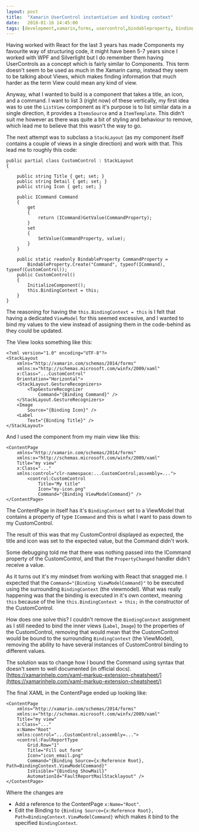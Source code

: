 ```yaml
---
layout: post
title:  "Xamarin UserControl instantiation and binding context"
date:   2018-01-16 14:45:00
tags: [development,xamarin,forms, usercontrol,bindableproperty, bindingcontext, xaml]
---
```


Having worked with React for the last 3 years has made Components my favourite way of structuring code, it might have been 5-7 years since I worked with WPF and Silverlight but I do remember them having UserControls as a concept which is fairly similar to Components. This term doesn't seem to be used as much in the Xamarin camp, instead they seem to be talking about Views, which makes finding information that much harder as the term View could mean any kind of view.

Anyway, what I wanted to build is a component that takes a title, an icon, and a command. I want to list 3 (right now) of these vertically, my first idea was to use the `ListView` component as it's purpose is to list similar data in a single direction, it provides a `ItemsSource` and a `ItemTemplate`. This didn't suit me however as there was quite a bit of styling and behaviour to remove, which lead me to believe that this wasn't the way to go.

The next attempt was to subclass a `StackLayout` (as my component itself contains a couple of views in a single direction) and work with that. This lead me to roughly this code:

```
public partial class CustomControl : StackLayout
{

    public string Title { get; set; }
    public string Detail { get; set; }
    public string Icon { get; set; }

    public ICommand Command
    {
        get
        {
            return (ICommand)GetValue(CommandProperty);
        }
        set
        {
            SetValue(CommandProperty, value);
        }
    }

    public static readonly BindableProperty CommandProperty =
        BindableProperty.Create("Command", typeof(ICommand), typeof(CustomControl));
    public CustomControl()
    {
        InitializeComponent();
        this.BindingContext = this;
    }
}
```

The reasoning for having the `this.BindingContext = this` is I felt that having a dedicated `ViewModel` for this seemed excessive, and I wanted to bind my values to the view instead of assigning them in the code-behind as they could be updated.

The View looks something like this:

```
<?xml version="1.0" encoding="UTF-8"?>
<StackLayout
    xmlns="http://xamarin.com/schemas/2014/forms"
    xmlns:x="http://schemas.microsoft.com/winfx/2009/xaml"
    x:Class="...CustomControl"
    Orientation="Horizontal">
    <StackLayout.GestureRecognizers>
        <TapGestureRecognizer
            Command="{Binding Command}" />
    </StackLayout.GestureRecognizers>
    <Image
        Source="{Binding Icon}" />
    <Label
        Text="{Binding Title}" />
</StackLayout> 
```

And I used the component from my main view like this:

```
<ContentPage
    xmlns="http://xamarin.com/schemas/2014/forms"
    xmlns:x="http://schemas.microsoft.com/winfx/2009/xaml"
    Title="my view"
    x:Class="..."
    xmlns:control="clr-namespace:...CustomControl;assembly=...">
        <control:CustomControl
            Title="My title"
            Icon="my-icon.png"
            Command="{Binding ViewModelCommand}" />
</ContentPage>
```

The ContentPage in itself has it's `BindingContext` set to a ViewModel that contains a property of type `ICommand` and this is what I want to pass down to my CustomControl.

The result of this was that my CustomControl displayed as expected, the title and icon was set to the expected value, but the Command didn't work.

Some debugging told me that there was nothing passed into the ICommand property of the CustomControl, and that the `PropertyChanged` handler didn't receive a value.

As it turns out it's my mindset from working with React that snagged me. I expected that the `Command="{Binding ViewModelCommand}"` to be executed using the surrounding `BindingContext` (the viewmodel). What was really happening was that the binding is executed in it's own context, meaning `this` because of the line `this.BindingContext = this;` in the constructor of the CustomControl.

How does one solve this? I couldn't remove the `BindingContext` assignment as I still needed to bind the inner views (`Label`, `Image`) to the properties of the CustomControl, removing that would mean that the CustomControl would be bound to the surrounding `BindingContext` (the ViewModel), removing the ability to have several instances of CustomControl binding to different values.

The solution was to change how I bound the Command using syntax that doesn't seem to well documented (in official docs). [https://xamarinhelp.com/xaml-markup-extension-cheatsheet/](https://xamarinhelp.com/xaml-markup-extension-cheatsheet/)

The final XAML in the ContentPage ended up looking like:

```
<ContentPage
    xmlns="http://xamarin.com/schemas/2014/forms"
    xmlns:x="http://schemas.microsoft.com/winfx/2009/xaml"
    Title="my view"
    x:Class="..."
    x:Name="Root"
    xmlns:control="...CustomControl;assembly=...">
    <control:FaulReportType
        Grid.Row="1"
        Title="Fill out form"
        Icon="icon_email.png"
        Command="{Binding Source={x:Reference Root}, Path=BindingContext.ViewModelCommand}"
        IsVisible="{Binding ShowMail}"
        AutomationId="FaultReportMailStacklayout" />
</ContentPage>
```

Where the changes are

- Add a reference to the ContentPage `x:Name="Root"`.
- Edit the Binding to `{Binding Source={x:Reference Root}, Path=BindingContext.ViewModelCommand}` which makes it bind to the specified `BindingContext`.